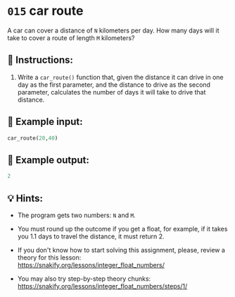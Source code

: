 # `015` car route

A car can cover a distance of `N` kilometers per day. How many days will it take to cover a route of length `M` kilometers?

## 📝 Instructions:

1. Write a `car_route()` function that, given the distance it can drive in one day as the first parameter, and the distance to drive as the second parameter, calculates the number of days it will take to drive that distance.

## 📎 Example input:

```py
car_route(20,40)
```

## 📎 Example output:

```py
2
```

## 💡 Hints:

+ The program gets two numbers: `N` and `M`.

+ You must round up the outcome if you get a float, for example, if it takes you 1.1 days to travel the distance, it must return 2.

+ If you don't know how to start solving this assignment, please, review a theory for this lesson: https://snakify.org/lessons/integer_float_numbers/

+ You may also try step-by-step theory chunks: https://snakify.org/lessons/integer_float_numbers/steps/1/
